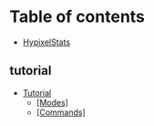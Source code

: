 # Table of contents

* [HypixelStats](README.md)

## tutorial

* [Tutorial](tutorial/tutorial/README.md)
  * [\[Modes\]](tutorial/tutorial/modes.md)
  * [\[Commands\]](tutorial/tutorial/commands.md)

